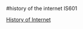#history of the internet IS601

[History of Internet](https://historyofinternet.z13.web.core.windows.net/index.html)
